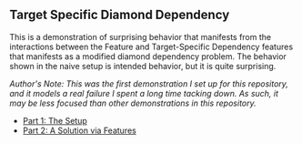 ## Target Specific Diamond Dependency

This is a demonstration of surprising behavior that manifests from the interactions between the Feature and Target-Specific Dependency features that manifests as a modified diamond dependency problem. The behavior shown in the naive setup is intended behavior, but it is quite surprising.

_Author's Note: This was the first demonstration I set up for this repository, and it models a real failure I spent a long time tacking down. As such, it may be less focused than other demonstrations in this repository._

- [Part 1: The Setup](./1_naive-setup)
- [Part 2: A Solution via Features](./2_solved-with-features)
